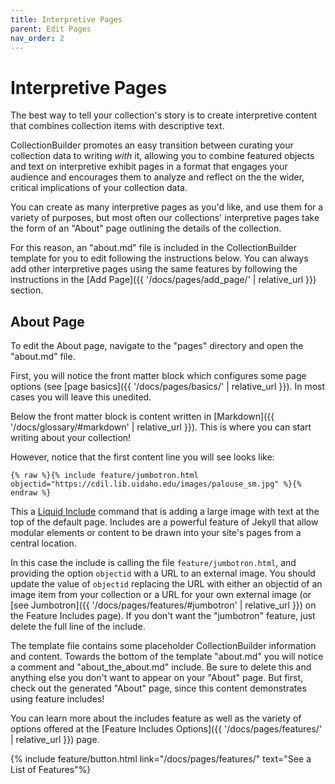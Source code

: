 ```yaml
---
title: Interpretive Pages
parent: Edit Pages
nav_order: 2
---
```


# Interpretive Pages

The best way to tell your collection's story is to create interpretive content that combines collection items with descriptive text.

CollectionBuilder promotes an easy transition between curating your collection data to writing *with* it, allowing you to combine featured objects and text on interpretive exhibit pages in a format that engages your audience and encourages them to analyze and reflect on the the wider, critical implications of your collection data.

You can create as many interpretive pages as you'd like, and use them for a variety of purposes, but most often our collections' interpretive pages take the form of an "About" page outlining the details of the collection.

For this reason, an "about.md" file is included in the CollectionBuilder template for you to edit following the instructions below. 
You can always add other interpretive pages using the same features by following the instructions in the [Add Page]({{ '/docs/pages/add_page/' | relative_url }}) section.

## About Page

To edit the About page, navigate to the "pages" directory and open the "about.md" file. 

First, you will notice the front matter block which configures some page options (see [page basics]({{ '/docs/pages/basics/' | relative_url }}).
In most cases you will leave this unedited.

Below the front matter block is content written in [Markdown]({{ '/docs/glossary/#markdown' | relative_url }}).
This is where you can start writing about your collection!

However, notice that the first content line you will see looks like:

```
{% raw %}{% include feature/jumbotron.html objectid="https://cdil.lib.uidaho.edu/images/palouse_sm.jpg" %}{% endraw %}
```

This a [Liquid Include](https://jekyllrb.com/docs/includes/) command that is adding a large image with text at the top of the default page.
Includes are a powerful feature of Jekyll that allow modular elements or content to be drawn into your site's pages from a central location.

In this case the include is calling the file `feature/jumbotron.html`, and providing the option `objectid` with a URL to an external image.
You should update the value of `objectid` replacing the URL with either an objectid of an image item from your collection or a URL for your own external image (or [see Jumbotron]({{ '/docs/pages/features/#jumbotron' | relative_url }}) on the Feature Includes page).
If you don't want the "jumbotron" feature, just delete the full line of the include.

The template file contains some placeholder CollectionBuilder information and content.
Towards the bottom of the template "about.md" you will notice a comment and "about_the_about.md" include.
Be sure to delete this and anything else you don't want to appear on your "About" page.
But first, check out the generated "About" page, since this content demonstrates using feature includes!

You can learn more about the includes feature as well as the variety of options offered at the [Feature Includes Options]({{ '/docs/pages/features/' | relative_url }}) page.

{% include feature/button.html link="/docs/pages/features/" text="See a List of Features"%}
